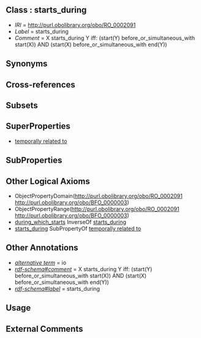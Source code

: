 
## Class : starts_during

 * *IRI* = http://purl.obolibrary.org/obo/RO_0002091
 * *Label* = starts_during
 * *Comment* = X starts_during Y iff: (start(Y) before_or_simultaneous_with start(X)) AND (start(X) before_or_simultaneous_with end(Y))

## Synonyms


## Cross-references


## Subsets


## SuperProperties

 * [temporally related to](../../RO/22/RO_0002222.md)

## SubProperties


## Other Logical Axioms

 * ObjectPropertyDomain(<http://purl.obolibrary.org/obo/RO_0002091> <http://purl.obolibrary.org/obo/BFO_0000003>)
 * ObjectPropertyRange(<http://purl.obolibrary.org/obo/RO_0002091> <http://purl.obolibrary.org/obo/BFO_0000003>)
 * [during_which_starts](../../RO/88/RO_0002088.md) InverseOf [starts_during](../../RO/91/RO_0002091.md)
 * [starts_during](../../RO/91/RO_0002091.md) SubPropertyOf [temporally related to](../../RO/22/RO_0002222.md)

## Other Annotations

 * *[alternative term](../../IAO/18/IAO_0000118.md)* = io
 * *[rdf-schema#comment](../../nt/rdf-schema#comment.md)* = X starts_during Y iff: (start(Y) before_or_simultaneous_with start(X)) AND (start(X) before_or_simultaneous_with end(Y))
 * *[rdf-schema#label](../../el/rdf-schema#label.md)* = starts_during

## Usage


## External Comments

